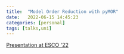 ```yaml
---
title:  "Model Order Reduction with pyMOR"
date:   2022-06-15 14:45:23
categories: [personal]
tags: [talks,uni]
---
```


[Presentation at ESCO '22](https://rene.fritze.me/22-esco-pyMOR/)

